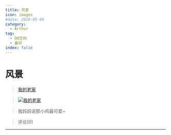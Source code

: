 ```yaml
---
title: 风景
icon: images
#date: 2019-05-04
category:
  - Arthur
tag:
  - QQ空间
  - 备份
index: false
---
```


# 风景

> [我的老家](/Arthur/Qzone/相册/风景/我的老家)

> [![我的老家](https://pan.4a1801.life:11443/d/NAS/Qzone/Albums/images/1CEB261E.webp)](/Arthur/Qzone/相册/风景/我的老家)

> 我妈妈说那小鸡最可爱~

> 评论(0)

---

